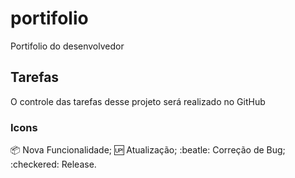 # portifolio

Portifolio do desenvolvedor

## Tarefas

O controle das tarefas desse projeto será realizado no GitHub

### Icons

:package: Nova Funcionalidade;
:up: Atualização;
:beatle: Correção de Bug;
:checkered: Release.
